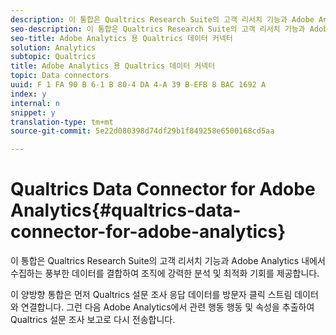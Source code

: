 ```yaml
---
description: 이 통합은 Qualtrics Research Suite의 고객 리서치 기능과 Adobe Analytics 내에서 수집하는 풍부한 데이터를 결합하여 조직에 강력한 분석 및 최적화 기회를 제공합니다.
seo-description: 이 통합은 Qualtrics Research Suite의 고객 리서치 기능과 Adobe Analytics 내에서 수집하는 풍부한 데이터를 결합하여 조직에 강력한 분석 및 최적화 기회를 제공합니다.
seo-title: Adobe Analytics 용 Qualtrics 데이터 커넥터
solution: Analytics
subtopic: Qualtrics
title: Adobe Analytics 용 Qualtrics 데이터 커넥터
topic: Data connectors
uuid: F 1 FA 90 B 6-1 B 80-4 DA 4-A 39 B-EFB 8 BAC 1692 A
index: y
internal: n
snippet: y
translation-type: tm+mt
source-git-commit: 5e22d080398d74df29b1f849258e6500168cd5aa

---
```



# Qualtrics Data Connector for Adobe Analytics{#qualtrics-data-connector-for-adobe-analytics}

이 통합은 Qualtrics Research Suite의 고객 리서치 기능과 Adobe Analytics 내에서 수집하는 풍부한 데이터를 결합하여 조직에 강력한 분석 및 최적화 기회를 제공합니다.

이 양방향 통합은 먼저 Qualtrics 설문 조사 응답 데이터를 방문자 클릭 스트림 데이터와 연결합니다. 그런 다음 Adobe Analytics에서 관련 행동 행동 및 속성을 추출하여 Qualtrics 설문 조사 보고로 다시 전송합니다.
